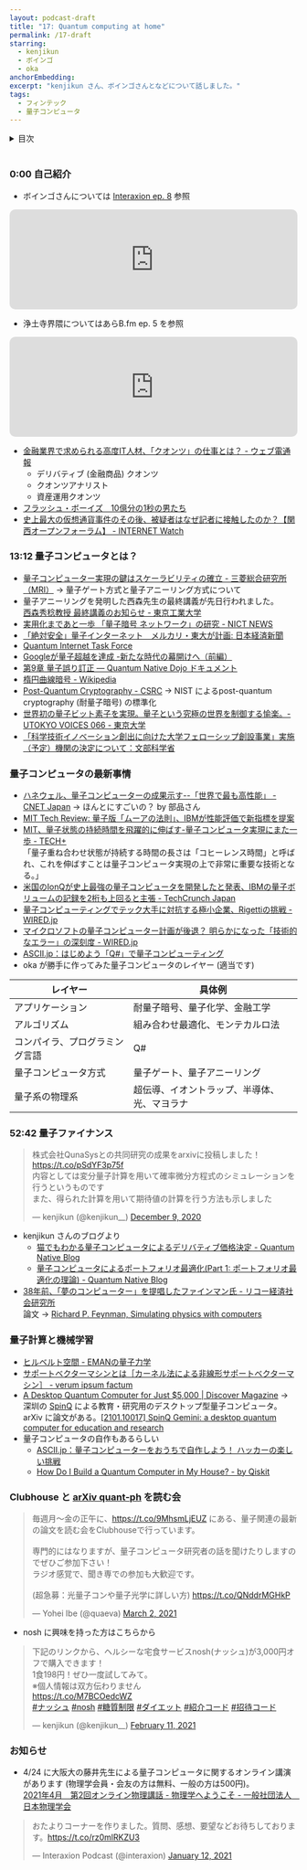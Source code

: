 ```yaml
---
layout: podcast-draft
title: "17: Quantum computing at home"
permalink: /17-draft
starring:
  - kenjikun
  - ボインゴ
  - oka
anchorEmbedding: 
excerpt: "kenjikun さん、ボインゴさんとなどについて話しました。"
tags:
  - フィンテック
  - 量子コンピュータ
---
```


<details>
<!-- https://github.com/gettalong/kramdown/issues/155#issuecomment-339793629 -->
<summary markdown='span'>目次</summary>
<nav>
  * this unordered seed list will be replaced by toc as unordered list
  {:toc}
<!-- https://stackoverflow.com/a/38419441/11480802 -->
</nav>
</details>
<br>

### 0:00 自己紹介

- ボインゴさんについては [Interaxion ep. 8](https://interaxion-podcast.github.io/8) 参照

<div style="text-align: center;">
<iframe src="https://embed.podcasts.apple.com/us/podcast/8-we-didnt-implement-this-%E3%83%9C%E3%82%A4%E3%83%B3%E3%82%B4-oka/id1503487109?i=1000491710975&amp;itsct=podcast_box&amp;itscg=30200" height="175px" frameborder="0" sandbox="allow-forms allow-popups allow-same-origin allow-scripts allow-top-navigation-by-user-activation" allow="autoplay *; encrypted-media *;" style="width: 100%; max-width: 660px; overflow: hidden; border-radius: 10px; background: transparent;"></iframe>
</div>

- 浄土寺界隈についてはあらB.fm ep. 5 を参照

<div style="text-align: center;">
<iframe src="https://embed.podcasts.apple.com/us/podcast/ep-5-family-restaurant-in-usa/id1530413903?i=1000497620787&amp;itsct=podcast_box&amp;itscg=30200" height="175px" frameborder="0" sandbox="allow-forms allow-popups allow-same-origin allow-scripts allow-top-navigation-by-user-activation" allow="autoplay *; encrypted-media *;" style="width: 100%; max-width: 660px; overflow: hidden; border-radius: 10px; background: transparent;"></iframe>
</div>

- [金融業界で求められる高度IT人材、「クオンツ」の仕事とは？ - ウェブ電通報](https://dentsu-ho.com/articles/7268)
  - デリバティブ (金融商品) クオンツ
  - クオンツアナリスト
  - 資産運用クオンツ
- [フラッシュ・ボーイズ　10億分の1秒の男たち](https://amzn.to/3e7iFaX)
- [史上最大の仮想通貨事件のその後、被疑者はなぜ記者に接触したのか？【関西オープンフォーラム】 - INTERNET Watch](https://internet.watch.impress.co.jp/docs/event/1292647.html)

### 13:12 量子コンピュータとは？

- [量子コンピューター実現の鍵はスケーラビリティの確立 - 三菱総合研究所（MRI）](https://www.mri.co.jp/50th/columns/quantum/no02/) → 量子ゲート方式と量子アニーリング方式について
- 量子アニーリングを発明した西森先生の最終講義が先日行われました。  
[西森秀稔教授 最終講義のお知らせ - 東京工業大学](https://www.titech.ac.jp/event/2021/049031.html)
- [実用化まであと一歩 「量子暗号 ネットワーク」の研究 - NICT NEWS](https://www.nict.go.jp/publication/NICT-News/1102/01.html)
- [「絶対安全」量子インターネット　メルカリ・東大が計画: 日本経済新聞](https://www.nikkei.com/article/DGXZQOGG197MT0Z10C21A2000000/)
- [Quantum Internet Task Force](https://qitf.org/)
- [Googleが量子超越を達成 -新たな時代の幕開けへ（前編）](https://www.qmedia.jp/google-supremacy-1/)
- [第9章 量子誤り訂正 — Quantum Native Dojo ドキュメント](https://dojo.qulacs.org/ja/latest/notebooks/9_quantum_error_correction.html)
- [楕円曲線暗号 - Wikipedia](https://ja.wikipedia.org/wiki/%E6%A5%95%E5%86%86%E6%9B%B2%E7%B7%9A%E6%9A%97%E5%8F%B7)
- [Post-Quantum Cryptography - CSRC](https://csrc.nist.gov/projects/post-quantum-cryptography/post-quantum-cryptography-standardization) → NIST によるpost-quantum cryptography (耐量子暗号) の標準化
- [世界初の量子ビット素子を実現。量子という究極の世界を制御する愉楽。- UTOKYO VOICES 066 - 東京大学](https://www.u-tokyo.ac.jp/focus/ja/features/voices066.html)
- [「科学技術イノベーション創出に向けた大学フェローシップ創設事業」実施（予定）機関の決定について：文部科学省](https://www.mext.go.jp/a_menu/jinzai/fellowship/1419245_00001.htm)

### 量子コンピュータの最新事情

- [ハネウェル、量子コンピューターの成果示す--「世界で最も高性能」 - CNET Japan](https://japan.cnet.com/article/35155568/) → ほんとにすごいの？ by 部品さん
- [MIT Tech Review: 量子版「ムーアの法則」、IBMが性能評価で新指標を提案](https://www.technologyreview.jp/nl/ibm-has-come-up-with-a-new-way-of-measuring-the-progress-of-quantum-computers/)
- [MIT、量子状態の持続時間を飛躍的に伸ばす-量子コンピュータ実現にまた一歩 - TECH+](https://news.mynavi.jp/article/20170804-a165/)  
「量子重ね合わせ状態が持続する時間の長さは「コヒーレンス時間」と呼ばれ、これを伸ばすことは量子コンピュータ実現の上で非常に重要な技術となる。」
- [米国のIonQが史上最強の量子コンピュータを開発したと発表、IBMの量子ボリュームの記録を2桁も上回ると主張 - TechCrunch Japan](https://jp.techcrunch.com/2020/10/06/2020-10-01-ionq-claims-it-has-built-the-most-powerful-quantum-computer-yet/)
- [量子コンピューティングでテック大手に対抗する極小企業、Rigettiの挑戦 - WIRED.jp](https://wired.jp/2017/07/31/quantum-computing-factory-taking-on-google-ibm/)
- [マイクロソフトの量子コンピューター計画が後退？ 明らかになった「技術的なエラー」の深刻度 - WIRED.jp](https://wired.jp/2021/02/16/microsoft-win-quantum-computing-error/)
- [ASCII.jp：はじめよう「Q#」で量子コンピューティング](https://ascii.jp/elem/000/001/615/1615203/)
- oka が勝手に作ってみた量子コンピュータのレイヤー (適当です)

| レイヤー                   | 具体例                                |
| ------------------------- | ------------------------------------ |
| アプリケーション            | 耐量子暗号、量子化学、金融工学             |
| アルゴリズム                | 組み合わせ最適化、モンテカルロ法           |
| コンパイラ、プログラミング言語 | Q#                                   |
| 量子コンピュータ方式         | 量子ゲート、量子アニーリング              |
| 量子系の物理系              | 超伝導、イオントラップ、半導体、光、マヨラナ |

### 52:42 量子ファイナンス

<blockquote class="twitter-tweet tw-align-center"><p lang="ja" dir="ltr">株式会社QunaSysとの共同研究の成果をarxivに投稿しました！<a href="https://t.co/pSdYF3p75f">https://t.co/pSdYF3p75f</a><br>内容としては変分量子計算を用いて確率微分方程式のシミュレーションを行うというものです<br>また、得られた計算を用いて期待値の計算を行う方法も示しました</p>&mdash; kenjikun (@kenjikun__) <a href="https://twitter.com/kenjikun__/status/1336629375140163585?ref_src=twsrc%5Etfw">December 9, 2020</a>
</blockquote> <script async src="https://platform.twitter.com/widgets.js" charset="utf-8"></script>

- kenjikun さんのブログより
  - [猫でもわかる量子コンピュータによるデリバティブ価格決定 - Quantum Native Blog](https://quantum-native.com/quantum-derivative-pricing-for-cats/)
  - [量子コンピュータによるポートフォリオ最適化(Part 1: ポートフォリオ最適化の理論) - Quantum Native Blog](https://quantum-native.com/quantum-portfolio-optimization-1/)
- [38年前、「夢のコンピューター」を提唱したファインマン氏 - リコー経済社会研究所](http://blog.ricoh.co.jp/RISB/technology/post_522.html)  
論文 → [Richard P. Feynman, Simulating physics with computers](https://link.springer.com/article/10.1007%2FBF02650179)

### 量子計算と機械学習

- [ヒルベルト空間 - EMANの量子力学](https://eman-physics.net/quantum/hilbert.html)
- [サポートベクターマシンとは［カーネル法による非線形サポートベクターマシン］ - verum ipsum factum](http://sudillap.hatenablog.com/entry/2013/04/08/235610)
- [A Desktop Quantum Computer for Just $5,000 | Discover Magazine](https://www.discovermagazine.com/technology/a-desktop-quantum-computer-for-just-usd5-000) → 深圳の [SpinQ](https://spinq.com.cn/) による教育・研究用のデスクトップ型量子コンピュータ。  
arXiv に論文がある。[[2101.10017] SpinQ Gemini: a desktop quantum computer for education and research](https://arxiv.org/abs/2101.10017)
- 量子コンピュータの自作もあるらしい
  - [ASCII.jp：量子コンピューターをおうちで自作しよう！ ハッカーの楽しい挑戦](https://ascii.jp/elem/000/004/000/4000031/)
  - [How Do I Build a Quantum Computer in My House? - by Qiskit](https://medium.com/qiskit/how-do-i-build-a-quantum-computer-in-my-house-1c7e9dc0c242)

### Clubhouse と [arXiv quant-ph](https://arxiv.org/archive/quant-ph) を読む会

<blockquote class="twitter-tweet tw-align-center"><p lang="ja" dir="ltr">毎週月〜金の正午に、<a href="https://t.co/9MhsmLjEUZ">https://t.co/9MhsmLjEUZ</a> にある、量子関連の最新の論文を読む会をClubhouseで行っています。<br><br>専門的にはなりますが、量子コンピュータ研究者の話を聞けたりしますのでぜひご参加下さい！<br>ラジオ感覚で、聞き専での参加も大歓迎です。<br><br>(超急募：光量子コンや量子光学に詳しい方) <a href="https://t.co/QNddrMGHkP">https://t.co/QNddrMGHkP</a></p>&mdash; Yohei Ibe (@quaeva) <a href="https://twitter.com/quaeva/status/1366605080338653188?ref_src=twsrc%5Etfw">March 2, 2021</a>
</blockquote> <script async src="https://platform.twitter.com/widgets.js" charset="utf-8"></script>

- nosh に興味を持った方はこちらから

<blockquote class="twitter-tweet tw-align-center"><p lang="ja" dir="ltr">下記のリンクから、ヘルシーな宅食サービスnosh(ナッシュ)が3,000円オフで購入できます！<br>1食198円！ぜひ一度試してみて。<br>※個人情報は双方伝わりません<br> <a href="https://t.co/M7BCOedcWZ">https://t.co/M7BCOedcWZ</a><br> <a href="https://twitter.com/hashtag/%E3%83%8A%E3%83%83%E3%82%B7%E3%83%A5?src=hash&amp;ref_src=twsrc%5Etfw">#ナッシュ</a> <a href="https://twitter.com/hashtag/nosh?src=hash&amp;ref_src=twsrc%5Etfw">#nosh</a> <a href="https://twitter.com/hashtag/%E7%B3%96%E8%B3%AA%E5%88%B6%E9%99%90?src=hash&amp;ref_src=twsrc%5Etfw">#糖質制限</a> <a href="https://twitter.com/hashtag/%E3%83%80%E3%82%A4%E3%82%A8%E3%83%83%E3%83%88?src=hash&amp;ref_src=twsrc%5Etfw">#ダイエット</a> <a href="https://twitter.com/hashtag/%E7%B4%B9%E4%BB%8B%E3%82%B3%E3%83%BC%E3%83%89?src=hash&amp;ref_src=twsrc%5Etfw">#紹介コード</a> <a href="https://twitter.com/hashtag/%E6%8B%9B%E5%BE%85%E3%82%B3%E3%83%BC%E3%83%89?src=hash&amp;ref_src=twsrc%5Etfw">#招待コード</a></p>&mdash; kenjikun (@kenjikun__) <a href="https://twitter.com/kenjikun__/status/1359854948251406339?ref_src=twsrc%5Etfw">February 11, 2021</a>
</blockquote> <script async src="https://platform.twitter.com/widgets.js" charset="utf-8"></script>

### お知らせ

- 4/24 に大阪大の藤井先生による量子コンピュータに関するオンライン講演があります (物理学会員・会友の方は無料、一般の方は500円)。  
[2021年4月　第2回オンライン物理講話 - 物理学へようこそ - 一般社団法人　日本物理学会](https://www.jps.or.jp/public/online/online_202104.php)

<blockquote class="twitter-tweet tw-align-center"><p lang="ja" dir="ltr">おたよりコーナーを作りました。質問、感想、要望などお待ちしております。<a href="https://t.co/rz0mlRKZU3">https://t.co/rz0mlRKZU3</a></p>&mdash; Interaxion Podcast (@interaxion) <a href="https://twitter.com/interaxion/status/1348936492488421378?ref_src=twsrc%5Etfw">January 12, 2021</a>
</blockquote> <script async src="https://platform.twitter.com/widgets.js" charset="utf-8"></script>

